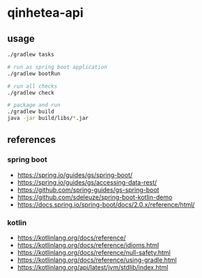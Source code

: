 # qinhetea-api

## usage

```bash
./gradlew tasks

# run as spring boot application
./gradlew bootRun

# run all checks
./gradlew check

# package and run
./gradlew build
java -jar build/libs/*.jar
```

## references

### spring boot

- <https://spring.io/guides/gs/spring-boot/>
- <https://spring.io/guides/gs/accessing-data-rest/>
- <https://github.com/spring-guides/gs-spring-boot>
- <https://github.com/sdeleuze/spring-boot-kotlin-demo>
- <https://docs.spring.io/spring-boot/docs/2.0.x/reference/html/>

### kotlin

- <https://kotlinlang.org/docs/reference/>
- <https://kotlinlang.org/docs/reference/idioms.html>
- <https://kotlinlang.org/docs/reference/null-safety.html>
- <https://kotlinlang.org/docs/reference/using-gradle.html>
- <https://kotlinlang.org/api/latest/jvm/stdlib/index.html>

